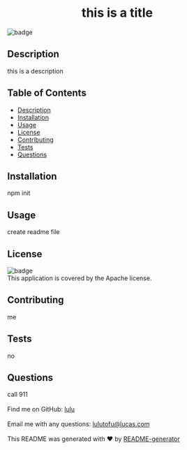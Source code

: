 
<h1 align="center">this is a title </h1>
 
![badge](https://img.shields.io/badge/license-Apache-brightgreen)<br />
## Description
  this is a description
## Table of Contents
- [Description](#description)
- [Installation](#installation)
- [Usage](#usage)
- [License](#license)
- [Contributing](#contributing)
- [Tests](#tests)
- [Questions](#questions)
## Installation
  npm init
## Usage
  create readme file
## License
![badge](https://img.shields.io/badge/license-Apache-brightgreen)
<br />
This application is covered by the Apache license. 
## Contributing
  me
## Tests
 no
## Questions
 call 911<br />
<br />
Find me on GitHub: [lulu](https://github.com/lulu)<br />
<br />
Email me with any questions: lulutofu@lucas.com<br /><br />
This README was generated with ❤️ by [README-generator](https://github.com/jpd61/README-generator) 
   